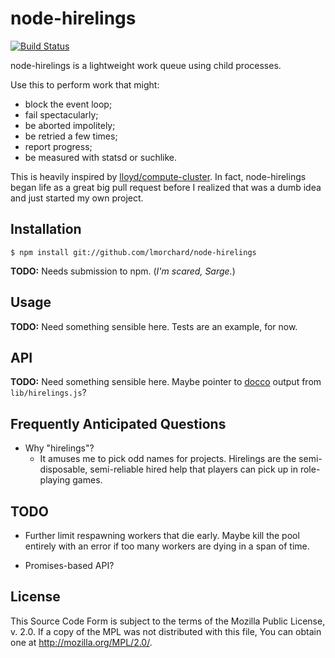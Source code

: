 node-hirelings
==============

[![Build Status](https://secure.travis-ci.org/lmorchard/node-hirelings.png)](http://travis-ci.org/lmorchard/node-hirelings)

node-hirelings is a lightweight work queue using child processes. 

Use this to perform work that might:

* block the event loop;
* fail spectacularly;
* be aborted impolitely;
* be retried a few times;
* report progress;
* be measured with statsd or suchlike.

This is heavily inspired by [lloyd/compute-cluster](https://github.com/lloyd/node-compute-cluster).
In fact, node-hirelings began life as a great big pull request before I
realized that was a dumb idea and just started my own project.

Installation
------------

````
$ npm install git://github.com/lmorchard/node-hirelings
````

**TODO:** Needs submission to npm. (*I'm scared, Sarge.*)

Usage
-----

**TODO:** Need something sensible here. Tests are an example, for now.

API
---

**TODO:** Need something sensible here. Maybe pointer to
[docco](http://jashkenas.github.com/docco/) output from `lib/hirelings.js`?

Frequently Anticipated Questions
--------------------------------

* Why "hirelings"?
    * It amuses me to pick odd names for projects. Hirelings are the
      semi-disposable, semi-reliable hired help that players can pick up in
      role-playing games.

TODO
----

* Further limit respawning workers that die early. Maybe kill the pool entirely
  with an error if too many workers are dying in a span of time.

* Promises-based API?

License
-------

This Source Code Form is subject to the terms of the Mozilla Public License, v.
2.0. If a copy of the MPL was not distributed with this file, You can obtain
one at http://mozilla.org/MPL/2.0/.
